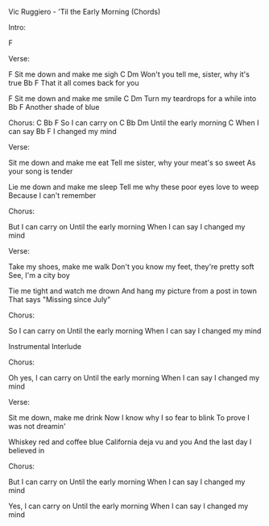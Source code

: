 Vic Ruggiero - 'Til the Early Morning (Chords)


Intro:

F


Verse:

 F
Sit me down and make me sigh
                             C        Dm
Won't you tell me, sister, why it's true
        Bb                  F
That it all comes back for you

 F
Sit me down and make me smile
                          C      Dm
Turn my teardrops for a while into
  Bb               F
Another shade of blue


Chorus:
   C      Bb   F
So I can carry on
 C        Bb     Dm
Until the early morning
     C
When I can say
    Bb        F
I changed my mind


Verse:

Sit me down and make me eat
Tell me sister, why your meat's so sweet
As your song is tender

Lie me down and make me sleep
Tell me why these poor eyes love to weep
Because I can't remember


Chorus:

But I can carry on
Until the early morning
When I can say
I changed my mind


Verse:

Take my shoes, make me walk
Don't you know my feet, they're pretty soft
See, I'm a city boy

Tie me tight and watch me drown
And hang my picture from a post in town
That says "Missing since July"


Chorus:

So I can carry on
Until the early morning
When I can say
I changed my mind


Instrumental Interlude

Chorus:

Oh yes, I can carry on
Until the early morning
When I can say
I changed my mind


Verse:

Sit me down, make me drink
Now I know why I so fear to blink
To prove I was not dreamin'

Whiskey red and coffee blue
California deja vu and you
And the last day I believed in


Chorus:

But I can carry on
Until the early morning
When I can say
I changed my mind

Yes, I can carry on
Until the early morning
When I can say
I changed my mind